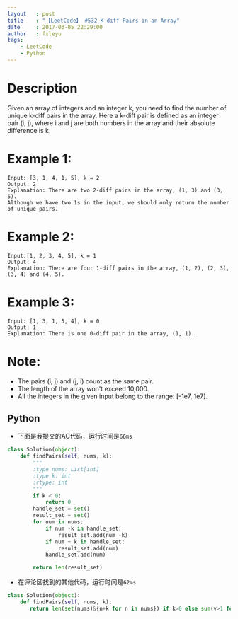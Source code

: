 ```yaml
---
layout   : post
title    : "【LeetCode】 #532 K-diff Pairs in an Array"
date     : 2017-03-05 22:29:00
author   : fxleyu
tags:
    - LeetCode
    - Python
---
```

# Description
Given an array of integers and an integer k, you need to find the number of unique k-diff pairs in the array. Here a k-diff pair is defined as an integer pair (i, j), where i and j are both numbers in the array and their absolute difference is k.

# Example 1:
```
Input: [3, 1, 4, 1, 5], k = 2
Output: 2
Explanation: There are two 2-diff pairs in the array, (1, 3) and (3, 5).
Although we have two 1s in the input, we should only return the number of unique pairs.
```
# Example 2:
```
Input:[1, 2, 3, 4, 5], k = 1
Output: 4
Explanation: There are four 1-diff pairs in the array, (1, 2), (2, 3), (3, 4) and (4, 5).
```
# Example 3:
```
Input: [1, 3, 1, 5, 4], k = 0
Output: 1
Explanation: There is one 0-diff pair in the array, (1, 1).
```
# Note:
- The pairs (i, j) and (j, i) count as the same pair.
- The length of the array won't exceed 10,000.
- All the integers in the given input belong to the range: [-1e7, 1e7].

## Python
- 下面是我提交的AC代码，运行时间是`66ms`
```python
class Solution(object):
    def findPairs(self, nums, k):
        """
        :type nums: List[int]
        :type k: int
        :rtype: int
        """
        if k < 0:
            return 0
        handle_set = set()
        result_set = set()
        for num in nums:
            if num -k in handle_set:
                result_set.add(num -k)
            if num + k in handle_set:
                result_set.add(num)
            handle_set.add(num)

        return len(result_set)
```

- 在评论区找到的其他代码，运行时间是`62ms`
```python
class Solution(object):
    def findPairs(self, nums, k):
       return len(set(nums)&{n+k for n in nums}) if k>0 else sum(v>1 for v in collections.Counter(nums).values()) if k==0 else 0
```
